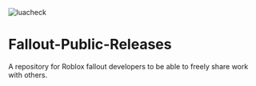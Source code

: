 ![luacheck](https://github.com/Rythian2277/Fallout-Public-Releases/workflows/luacheck/badge.svg)

# Fallout-Public-Releases
A repository for Roblox fallout developers to be able to freely share work with others.
